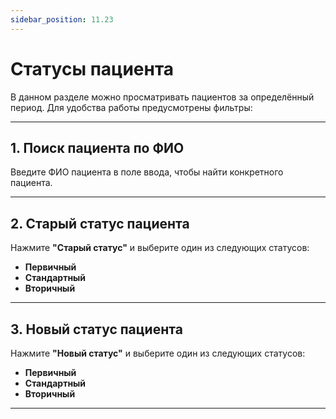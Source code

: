 ```yaml
---
sidebar_position: 11.23
---
```

# Статусы пациента

<!-- ![Общий скрин](assets/plan.png) -->

В данном разделе можно просматривать пациентов за определённый период. Для удобства работы предусмотрены фильтры:

---

## 1. Поиск пациента по ФИО

<!-- ![Поиск пациента](assets/filter_patient_status.png) -->

Введите ФИО пациента в поле ввода, чтобы найти конкретного пациента.

---

## 2. Старый статус пациента

<!-- ![Старый статус](assets/filter_old_status.png) -->

Нажмите **"Старый статус"** и выберите один из следующих статусов:

- **Первичный**
- **Стандартный**
- **Вторичный**

---

## 3. Новый статус пациента

<!-- ![Новый статус](assets/filter_new_status.png) -->

Нажмите **"Новый статус"** и выберите один из следующих статусов:

- **Первичный**
- **Стандартный**
- **Вторичный**

---
